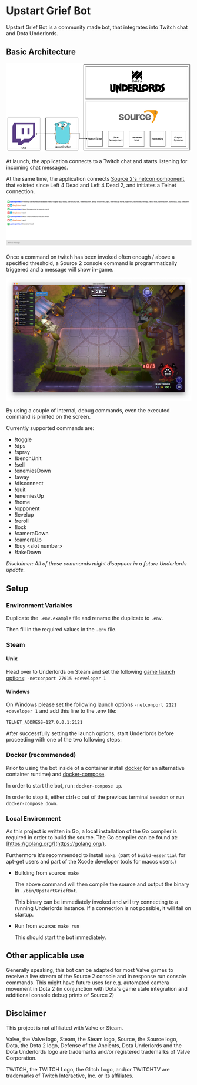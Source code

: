 # Upstart Grief Bot

Upstart Grief Bot is a community made bot, that integrates into Twitch chat and Dota Underlords.

## Basic Architecture

![architecture](assets/diagram.png)

At launch, the application connects to a Twitch chat and starts listening for incoming chat messages.

At the same time, the application connects [Source 2's netcon component](https://developer.valvesoftware.com/wiki/Command_Line_Options#Linux_command_options_in_Left_4_Dead_.282.29), that existed since Left 4 Dead and Left 4 Dead 2, and initiates a Telnet connection.

![vote](assets/twitchChat.png)

Once a command on twitch has been invoked often enough / above a specified threshold, a Source 2 console command is programmatically triggered and a message will show in-game.

![in-game](assets/ingame.png)

By using a couple of internal, debug commands, even the executed command is printed on the screen.

Currently supported commands are:

- !toggle
- !dps
- !spray
- !benchUnit
- !sell
- !enemiesDown
- !away
- !disconnect
- !quit
- !enemiesUp
- !home
- !opponent
- !levelup
- !reroll
- !lock
- !cameraDown
- !cameraUp
- !buy \<slot number>
- !fakeDown

_Disclaimer: All of these commands might disappear in a future Underlords update._

## Setup

### Environment Variables

Duplicate the `.env.example` file and rename the duplicate to `.env`.

Then fill in the required values in the `.env` file.

### Steam

#### Unix

Head over to Underlords on Steam and set the following [game launch options](https://support.steampowered.com/kb_article.php?ref=1040-JWMT-2947): `-netconport 27015 +developer 1`

#### Windows

On Windows please set the following launch options `-netconport 2121 +developer 1` and add this line to the .env file:

```env
TELNET_ADDRESS=127.0.0.1:2121
```

After successfully setting the launch options, start Underlords before proceeding with one of the two following steps:

### Docker (recommended)

Prior to using the bot inside of a container install [docker](https://www.docker.com/) (or an alternative container runtime) and [docker-compose](https://docs.docker.com/compose/install/).

In order to start the bot, run: `docker-compose up`.

In order to stop it, either ctrl+c out of the previous terminal session or run `docker-compose down`.

### Local Environment

As this project is written in Go, a local installation of the Go compiler is required in order to build the source.
The Go compiler can be found at: [https://golang.org/](https://golang.org/).

Furthermore it's recommended to install `make`. (part of `build-essential` for apt-get users and part of the Xcode developer tools for macos users.)

- Building from source: `make`

  The above command will then compile the source and output the binary in `./bin/UpstartGriefBot`.

  This binary can be immediately invoked and will try connecting to a running Underlords instance. If a connection is not possible, it will fail on startup.

- Run from source: `make run`

  This should start the bot immediately.

## Other applicable use

Generally speaking, this bot can be adapted for most Valve games to receive a live stream of the Source 2 console and in response run console commands.
This might have future uses for e.g. automated camera movement in Dota 2 (in conjunction with Dota's game state integration and additional console debug prints of Source 2)

## Disclaimer

This project is not affiliated with Valve or Steam.

Valve, the Valve logo, Steam, the Steam logo, Source, the Source logo, Dota, the Dota 2 logo, Defense of the Ancients, Dota Underlords and the Dota Underlords logo are trademarks and/or registered trademarks of Valve Corporation.

TWITCH, the TWITCH Logo, the Glitch Logo, and/or TWITCHTV are trademarks of Twitch Interactive, Inc. or its affiliates.
